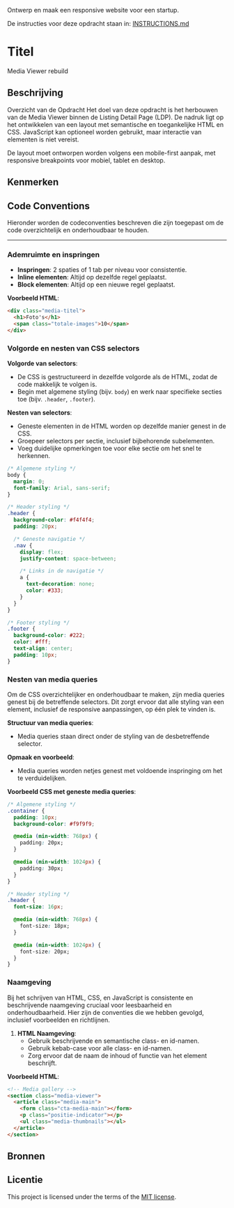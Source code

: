 Ontwerp en maak een responsive website voor een startup.

De instructies voor deze opdracht staan in: [INSTRUCTIONS.md](https://github.com/fdnd-task/the-startup-responsive-interactieve-website/blob/main/docs/INSTRUCTIONS.md)

# Titel
Media Viewer rebuild

## Beschrijving
Overzicht van de Opdracht
Het doel van deze opdracht is het herbouwen van de Media Viewer binnen de Listing Detail Page (LDP). De nadruk ligt op het ontwikkelen van een layout met semantische en toegankelijke HTML en CSS. JavaScript kan optioneel worden gebruikt, maar interactie van elementen is niet vereist.

De layout moet ontworpen worden volgens een mobile-first aanpak, met responsive breakpoints voor mobiel, tablet en desktop.

## Kenmerken
<!-- Bij Kenmerken staat welke technieken zijn gebruikt en hoe. Wat is de HTML structuur? Wat zijn de belangrijkste dingen in CSS? Wat is er met JS gedaan en hoe? -->

## Code Conventions

Hieronder worden de codeconventies beschreven die zijn toegepast om de code overzichtelijk en onderhoudbaar te houden.

---

### Ademruimte en inspringen
- **Inspringen**: 2 spaties of 1 tab per niveau voor consistentie.
- **Inline elementen**: Altijd op dezelfde regel geplaatst.
- **Block elementen**: Altijd op een nieuwe regel geplaatst.

**Voorbeeld HTML**:
```html
<div class="media-titel">
  <h1>Foto's</h1>
  <span class="totale-images">10</span>
</div>
```

### Volgorde en nesten van CSS selectors

**Volgorde van selectors**:
   - De CSS is gestructureerd in dezelfde volgorde als de HTML, zodat de code makkelijk te volgen is.
   - Begin met algemene styling (bijv. `body`) en werk naar specifieke secties toe (bijv. `.header`, `.footer`).

**Nesten van selectors**:
   - Geneste elementen in de HTML worden op dezelfde manier genest in de CSS.
   - Groepeer selectors per sectie, inclusief bijbehorende subelementen.
   - Voeg duidelijke opmerkingen toe voor elke sectie om het snel te herkennen.

```css
/* Algemene styling */
body {
  margin: 0;
  font-family: Arial, sans-serif;
}

/* Header styling */
.header {
  background-color: #f4f4f4;
  padding: 20px;

  /* Geneste navigatie */
  .nav {
    display: flex;
    justify-content: space-between;

    /* Links in de navigatie */
    a {
      text-decoration: none;
      color: #333;
    }
  }
}

/* Footer styling */
.footer {
  background-color: #222;
  color: #fff;
  text-align: center;
  padding: 10px;
}
```
### Nesten van media queries

Om de CSS overzichtelijker en onderhoudbaar te maken, zijn media queries genest bij de betreffende selectors. Dit zorgt ervoor dat alle styling van een element, inclusief de responsive aanpassingen, op één plek te vinden is.

**Structuur van media queries**:
   - Media queries staan direct onder de styling van de desbetreffende selector.

**Opmaak en voorbeeld**:
   - Media queries worden netjes genest met voldoende inspringing om het te verduidelijken.

**Voorbeeld CSS met geneste media queries**:
```css
/* Algemene styling */
.container {
  padding: 10px;
  background-color: #f9f9f9;

  @media (min-width: 768px) {
    padding: 20px;
  }

  @media (min-width: 1024px) {
    padding: 30px;
  }
}

/* Header styling */
.header {
  font-size: 16px;

  @media (min-width: 768px) {
    font-size: 18px;
  }

  @media (min-width: 1024px) {
    font-size: 20px;
  }
}
```
### Naamgeving

Bij het schrijven van HTML, CSS, en JavaScript is consistente en beschrijvende naamgeving cruciaal voor leesbaarheid en onderhoudbaarheid. Hier zijn de conventies die we hebben gevolgd, inclusief voorbeelden en richtlijnen.

1. **HTML Naamgeving**:
   - Gebruik beschrijvende en semantische class- en id-namen.
   - Gebruik kebab-case voor alle class- en id-namen.
   - Zorg ervoor dat de naam de inhoud of functie van het element beschrijft.

**Voorbeeld HTML**:
```html
<!-- Media gallery -->
<section class="media-viewer">
  <article class="media-main">
    <form class="cta-media-main"></form>
    <p class="positie-indicator"></p>
    <ul class="media-thumbnails"></ul>
  </article>
</section>
```

## Bronnen

## Licentie

This project is licensed under the terms of the [MIT license](./LICENSE).


